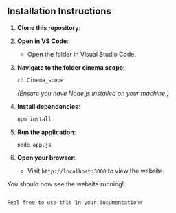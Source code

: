 ## Installation Instructions

1. **Clone this repository**:
2. **Open in VS Code**:
   - Open the folder in Visual Studio Code.

3. **Navigate to the folder cinema scope**:
   ```bash
   cd Cinema_scope
   ```
   *(Ensure you have Node.js installed on your machine.)*
    
4. **Install dependencies**:
   ```bash
   npm install
   ```

5. **Run the application**:
   ```bash
   node app.js
   ```

6. **Open your browser**:
   - Visit `http://localhost:3000` to view the website.

You should now see the website running!
```

Feel free to use this in your documentation!
